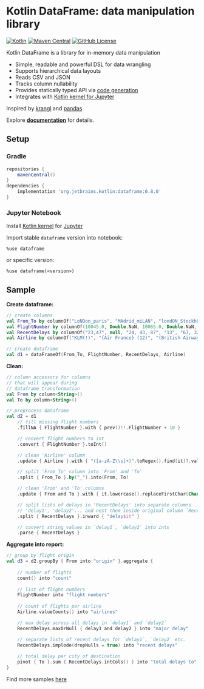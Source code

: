 # Kotlin DataFrame: data manipulation library
[![Kotlin](https://img.shields.io/badge/kotlin-1.6.0-blue.svg?logo=kotlin)](http://kotlinlang.org)
[![Maven Central](https://img.shields.io/maven-central/v/org.jetbrains.kotlinx/dataframe?color=blue&label=Maven%20Central)](https://search.maven.org/artifact/org.jetbrains.kotlinx/dataframe)
[![GitHub License](https://img.shields.io/badge/license-Apache%20License%202.0-blue.svg?style=flat)](http://www.apache.org/licenses/LICENSE-2.0)

Kotlin DataFrame is a library for in-memory data manipulation
* Simple, readable and powerful DSL for data wrangling
* Supports hierarchical data layouts
* Reads CSV and JSON
* Tracks column nullability
* Provides statically typed API via [code generation](https://kotlin.github.io/dataframe/overview.html)
* Integrates with [Kotlin kernel for Jupyter](https://github.com/Kotlin/kotlin-jupyter)

Inspired by [krangl](https://github.com/holgerbrandl/krangl) and [pandas](https://pandas.pydata.org/)

Explore [**documentation**](https://kotlin.github.io/dataframe/overview.html) for details.

## Setup

### Gradle
```groovy
repositories {
    mavenCentral()
}
dependencies {
    implementation 'org.jetbrains.kotlin:dataframe:0.8.0'
}
```
### Jupyter Notebook

Install [Kotlin kernel](https://github.com/Kotlin/kotlin-jupyter) for [Jupyter](https://jupyter.org/)

Import stable `dataframe` version into notebook: 
```
%use dataframe
```
or specific version:
```
%use dataframe(<version>)
```

## Sample

**Create dataframe:**
```kotlin
// create columns
val From_To by columnOf("LoNDon_paris", "MAdrid_miLAN", "londON_StockhOlm", "Budapest_PaRis", "Brussels_londOn")
val FlightNumber by columnOf(10045.0, Double.NaN, 10065.0, Double.NaN, 10085.0)
val RecentDelays by columnOf("23,47", null, "24, 43, 87", "13", "67, 32")
val Airline by columnOf("KLM(!)", "{Air France} (12)", "(British Airways. )", "12. Air France", "'Swiss Air'")

// create dataframe
val d1 = dataFrameOf(From_To, FlightNumber, RecentDelays, Airline)
```

**Clean:**
```kotlin
// column accessors for columns
// that will appear during 
// dataframe transformation
val From by column<String>()
val To by column<String>()

// preprocess dataframe
val d2 = d1
    // fill missing flight numbers
    .fillNA { FlightNumber }.with { prev()!!.FlightNumber + 10 }

    // convert flight numbers to int
    .convert { FlightNumber }.toInt()

    // clean 'Airline' column
    .update { Airline }.with { "([a-zA-Z\\s]+)".toRegex().find(it)?.value ?: "" }

    // split 'From_To' column into 'From' and 'To'
    .split { From_To }.by("_").into(From, To)

    // clean 'From' and 'To' columns
    .update { From and To }.with { it.lowercase().replaceFirstChar(Char::uppercase) }

    // split lists of delays in 'RecentDelays' into separate columns 
    // 'delay1', 'delay2'... and nest them inside original column `RecentDelays`
    .split { RecentDelays }.inward { "delay$it" }

    // convert string values in `delay1`, `delay2` into ints
    .parse { RecentDelays }
```

**Aggregate into report:**
```kotlin
// group by flight origin
val d3 = d2.groupBy { From into "origin" }.aggregate {
    
    // number of flights
    count() into "count"
    
    // list of flight numbers
    FlightNumber into "flight numbers"
    
    // count of flights per airline
    Airline.valueCounts() into "airlines"

    // max delay across all delays in `delay1` and `delay2`
    RecentDelays.maxOrNull { delay1 and delay2 } into "major delay"

    // separate lists of recent delays for `delay1`, `delay2` etc.
    RecentDelays.implode(dropNulls = true) into "recent delays"
    
    // total delay per city of destination
    pivot { To }.sum { RecentDelays.intCols() } into "total delays to"
}
```

Find more samples [here](examples) 
